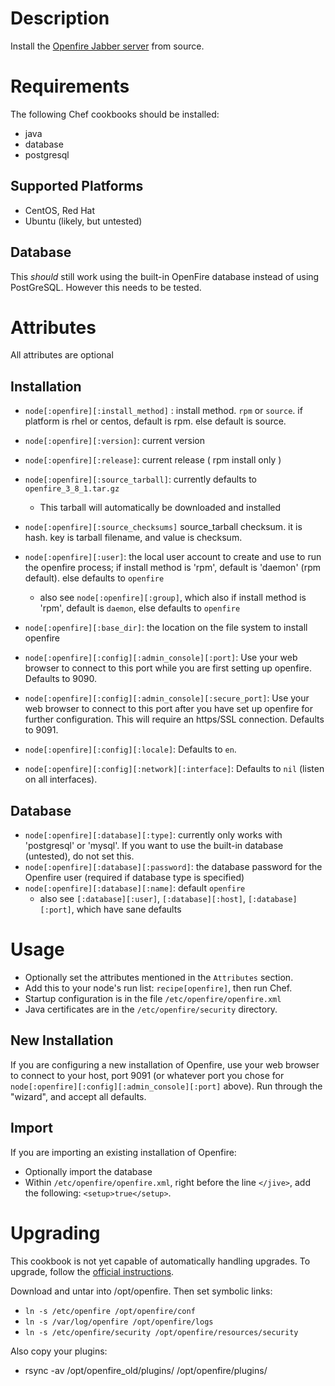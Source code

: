 Description
===========

Install the [Openfire Jabber server](http://www.igniterealtime.org/) from source.

# Requirements
The following Chef cookbooks should be installed:

* java
* database
* postgresql

## Supported Platforms
* CentOS, Red Hat
* Ubuntu (likely, but untested)

## Database

This *should* still work using the built-in OpenFire database instead of using PostGreSQL. However this needs to be tested.

# Attributes
All attributes are optional

## Installation
* `node[:openfire][:install_method]` : install method. `rpm` or `source`. if platform is rhel or centos, default is rpm. else default is source.
* `node[:openfire][:version]`: current version
* `node[:openfire][:release]`: current release ( rpm install only )
* `node[:openfire][:source_tarball]`: currently defaults to `openfire_3_8_1.tar.gz`
    * This tarball will automatically be downloaded and installed
* `node[:openfire][:source_checksums]` source_tarball checksum. it is hash. key is tarball filename, and value is checksum.

* `node[:openfire][:user]`: the local user account to create and use to run the openfire process; if install method is 'rpm', default is 'daemon' (rpm default). else defaults to `openfire`
    * also see `node[:openfire][:group]`, which also if install method is 'rpm', default is `daemon`, else defaults to `openfire`
* `node[:openfire][:base_dir]`: the location on the file system to install openfire
* `node[:openfire][:config][:admin_console][:port]`: Use your web browser to connect to this port while you are first setting up openfire. Defaults to 9090.
* `node[:openfire][:config][:admin_console][:secure_port]`: Use your web browser to connect to this port after you have set up openfire for further configuration. This will require an https/SSL connection. Defaults to 9091.
* `node[:openfire][:config][:locale]`: Defaults to `en`.
* `node[:openfire][:config][:network][:interface]`: Defaults to `nil` (listen on all interfaces).

## Database
* `node[:openfire][:database][:type]`: currently only works with 'postgresql' or 'mysql'. If you want to use the built-in database (untested), do not set this.
* `node[:openfire][:database][:password]`: the database password for the Openfire user (required if database type is specified)
* `node[:openfire][:database][:name]`: default `openfire`
    * also see `[:database][:user]`, `[:database][:host]`, `[:database][:port]`, which have sane defaults


# Usage

* Optionally set the attributes mentioned in the `Attributes` section. 
* Add this to your node's run list: `recipe[openfire]`, then run Chef.
* Startup configuration is in the file `/etc/openfire/openfire.xml`
* Java certificates are in the `/etc/openfire/security` directory.

## New Installation

If you are configuring a new installation of Openfire, use your web browser to connect to your host, port 9091 (or whatever port you chose for `node[:openfire][:config][:admin_console][:port]` above). Run through the "wizard", and accept all defaults.

## Import

If you are importing an existing installation of Openfire:

* Optionally import the database
* Within `/etc/openfire/openfire.xml`, right before the line `</jive>`, add the following: `<setup>true</setup>`.

# Upgrading

This cookbook is not yet capable of automatically handling upgrades. To upgrade, follow the [official instructions](http://www.igniterealtime.org/builds/openfire/docs/latest/documentation/upgrade-guide.html).

Download and untar into /opt/openfire. Then set symbolic links:
* `ln -s /etc/openfire /opt/openfire/conf`
* `ln -s /var/log/openfire /opt/openfire/logs`
* `ln -s /etc/openfire/security /opt/openfire/resources/security`

Also copy your plugins:
* rsync -av /opt/openfire_old/plugins/ /opt/openfire/plugins/
